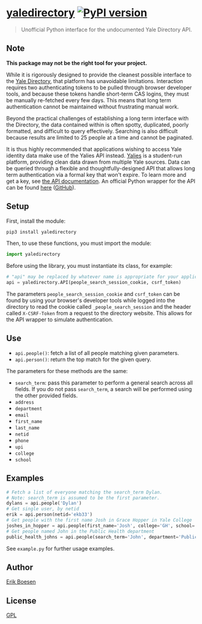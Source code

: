 # [yaledirectory](https://pypi.org/project/yaledirectory) [![PyPI version](https://badge.fury.io/py/yaledirectory.svg)](https://badge.fury.io/py/yaledirectory)

> Unofficial Python interface for the undocumented Yale Directory API.

## Note
**This package may not be the right tool for your project.**

While it is rigorously designed to provide the cleanest possible interface to the [Yale Directory](https://directory.yale.edu), that platform has unavoidable limitations. Interaction requires two authenticating tokens to be pulled through browser developer tools, and because these tokens handle short-term CAS logins, they must be manually re-fetched every few days. This means that long term authentication cannot be maintained without frustrating manual work.

Beyond the practical challenges of establishing a long term interface with the Directory, the data contained within is often spotty, duplicated, poorly formatted, and difficult to query effectively. Searching is also difficult because results are limited to 25 people at a time and cannot be paginated.

It is thus highly recommended that applications wishing to access Yale identity data make use of the Yalies API instead. [Yalies](https://yalies.io) is a student-run platform, providing clean data drawn from multiple Yale sources. Data can be queried through a flexible and thoughtfully-designed API that allows long term authentication via a formal key that won't expire. To learn more and get a key, see [the API documentation](https://yalies.io/apidocs). An official Python wrapper for the API can be found [here](https://pypi.org/project/yalies) ([GitHub](https://github.com/Yalies/python-yalies)).

## Setup
First, install the module:

```sh
pip3 install yaledirectory
```

Then, to use these functions, you must import the module:

```py
import yaledirectory
```

Before using the library, you must instantiate its class, for example:

```py
# "api" may be replaced by whatever name is appropriate for your application.
api = yaledirectory.API(people_search_session_cookie, csrf_token)
```

The parameters `people_search_session_cookie` and `csrf_token` can be found by using your browser's developer tools while logged into the directory to read the cookie called `_people_search_session` and the header called `X-CSRF-Token` from a request to the directory website. This allows for the API wrapper to simulate authentication.

## Use
- `api.people()`: fetch a list of all people matching given parameters.
- `api.person()`:  return the top match for the given query.

The parameters for these methods are the same:
- `search_term`: pass this parameter to perform a general search across all fields. If you do not pass `search_term`, a search will be performed using the other provided fields.
- `address`
- `department`
- `email`
- `first_name`
- `last_name`
- `netid`
- `phone`
- `upi`
- `college`
- `school`

## Examples
```py
# Fetch a list of everyone matching the search_term Dylan.
# Note: search_term is assumed to be the first parameter.
dylans = api.people('Dylan')
# Get single user, by netid
erik = api.person(netid='ekb33')
# Get people with the first name Josh in Grace Hopper in Yale College
joshes_in_hopper = api.people(first_name='Josh', college='GH', school='YC')
# Get people named John in the Public Health department
public_health_johns = api.people(search_term='John', department='Public Health')
```
See `example.py` for further usage examples.

## Author
[Erik Boesen](https://github.com/ErikBoesen)

## License
[GPL](LICENSE)
